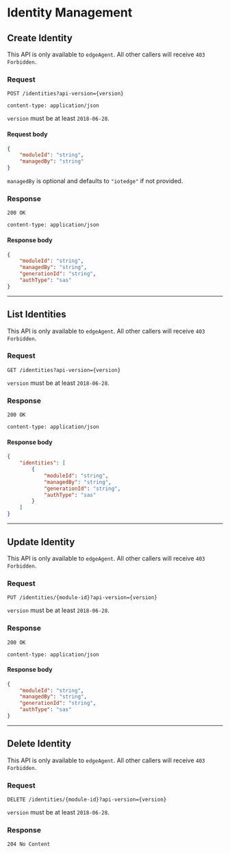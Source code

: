 # Identity Management

## Create Identity

This API is only available to `edgeAgent`. All other callers will receive `403 Forbidden`.

### Request
```
POST /identities?api-version={version}

content-type: application/json
```

`version` must be at least `2018-06-28`.

#### Request body
```json
{
    "moduleId": "string",
    "managedBy": "string"
}
```

`managedBy` is optional and defaults to `"iotedge"` if not provided.

### Response
```
200 OK

content-type: application/json
```

#### Response body
```json
{
    "moduleId": "string",
    "managedBy": "string",
    "generationId": "string",
    "authType": "sas"
}
```

---

## List Identities

This API is only available to `edgeAgent`. All other callers will receive `403 Forbidden`.

### Request
```
GET /identities?api-version={version}
```

`version` must be at least `2018-06-28`.

### Response
```
200 OK

content-type: application/json
```

#### Response body
```json
{
    "identities": [
        {
            "moduleId": "string",
            "managedBy": "string",
            "generationId": "string",
            "authType": "sas"
        }
    ]
}
```

---

## Update Identity

This API is only available to `edgeAgent`. All other callers will receive `403 Forbidden`.

### Request
```
PUT /identities/{module-id}?api-version={version}
```

`version` must be at least `2018-06-28`.

### Response
```
200 OK

content-type: application/json
```

#### Response body
```json
{
    "moduleId": "string",
    "managedBy": "string",
    "generationId": "string",
    "authType": "sas"
}
```

---

## Delete Identity

This API is only available to `edgeAgent`. All other callers will receive `403 Forbidden`.

### Request
```
DELETE /identities/{module-id}?api-version={version}
```

`version` must be at least `2018-06-28`.

### Response
```
204 No Content
```
